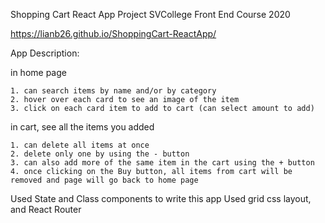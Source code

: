 Shopping Cart React App Project 
SVCollege Front End Course 2020

https://lianb26.github.io/ShoppingCart-ReactApp/



App Description:

in home page

	1. can search items by name and/or by category
	2. hover over each card to see an image of the item
	3. click on each card item to add to cart (can select amount to add)
	
in cart, see all the items you added

	1. can delete all items at once
	2. delete only one by using the - button
	3. can also add more of the same item in the cart using the + button
	4. once clicking on the Buy button, all items from cart will be removed and page will go back to home page


Used State and Class components to write this app 
Used grid css layout, and React Router


